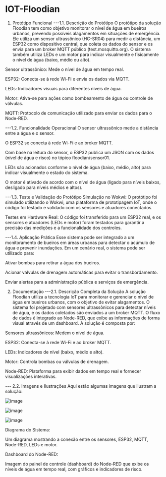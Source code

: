 # IOT-Floodian

1. Protótipo Funcional
---1.1. Descrição do Protótipo
O protótipo da solução Floodian tem como objetivo monitorar o nível de água em bueiros urbanos, prevendo possíveis alagamentos em situações de emergência. Ele utiliza um sensor ultrassônico (HC-SR04) para medir a distância, um ESP32 como dispositivo central, que coleta os dados do sensor e os envia para um broker MQTT público (test.mosquitto.org). O sistema também utiliza LEDs e um motor para indicar visualmente e fisicamente o nível de água (baixo, médio ou alto).

Sensor ultrassônico: Mede o nível de água em tempo real.

ESP32: Conecta-se à rede Wi-Fi e envia os dados via MQTT.

LEDs: Indicadores visuais para diferentes níveis de água.

Motor: Ativa-se para ações como bombeamento de água ou controle de válvulas.

MQTT: Protocolo de comunicação utilizado para enviar os dados para o Node-RED.

---1.2. Funcionalidade Operacional
O sensor ultrassônico mede a distância entre a água e o sensor.

O ESP32 se conecta à rede Wi-Fi e ao broker MQTT.

Com base na leitura do sensor, o ESP32 publica um JSON com os dados (nível de água e risco) no tópico floodian/sensor01.

LEDs são acionados conforme o nível de água (baixo, médio, alto) para indicar visualmente o estado do sistema.

O motor é ativado de acordo com o nível de água (ligado para níveis baixos, desligado para níveis médios e altos).

---1.3. Teste e Validação do Protótipo
Simulação no Wokwi: O protótipo foi simulado utilizando o Wokwi, uma plataforma de prototipagem IoT, onde o código foi testado e validado com os sensores e atuadores conectados.

Testes em Hardware Real: O código foi transferido para um ESP32 real, e os sensores e atuadores (LEDs e motor) foram testados para garantir a precisão das medições e a funcionalidade dos controles.

---1.4. Aplicação Prática
Esse sistema pode ser integrado a um monitoramento de bueiros em áreas urbanas para detectar o acúmulo de água e prevenir inundações. Em um cenário real, o sistema pode ser utilizado para:

Ativar bombas para retirar a água dos bueiros.

Acionar válvulas de drenagem automáticas para evitar o transbordamento.

Enviar alertas para a administração pública e serviços de emergência.

2. Documentação
---2.1. Descrição Completa da Solução
A solução Floodian utiliza a tecnologia IoT para monitorar e gerenciar o nível de água em bueiros urbanos, com o objetivo de evitar alagamentos. O sistema foi projetado com sensores ultrassônicos para detectar níveis de água, e os dados coletados são enviados a um broker MQTT. O fluxo de dados é integrado ao Node-RED, que exibe as informações de forma visual através de um dashboard. A solução é composta por:

Sensores ultrassônicos: Medem o nível de água.

ESP32: Conecta-se à rede Wi-Fi e ao broker MQTT.

LEDs: Indicadores de nível (baixo, médio e alto).

Motor: Controla bombas ou válvulas de drenagem.

Node-RED: Plataforma para exibir dados em tempo real e fornecer visualizações interativas.

--- 2.2. Imagens e Ilustrações
Aqui estão algumas imagens que ilustram a solução:

![image](https://github.com/user-attachments/assets/6d6464ee-470e-492c-8781-febef1b2e95e)

![image](https://github.com/user-attachments/assets/4c4c96eb-3b8b-4d1a-98f4-c5c3da3599ff)

![image](https://github.com/user-attachments/assets/2bf813f1-bdf3-413a-81cf-4616cca9bc73)


Diagrama do Sistema:

Um diagrama mostrando a conexão entre os sensores, ESP32, MQTT, Node-RED, LEDs e motor.

Dashboard do Node-RED:

Imagem do painel de controle (dashboard) do Node-RED que exibe os níveis de água em tempo real, com gráficos e indicadores de risco.

